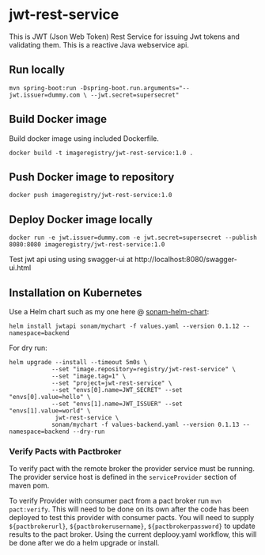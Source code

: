 # jwt-rest-service

This is JWT (Json Web Token) Rest Service for issuing Jwt tokens and validating them. 
This is a reactive Java webservice api.


## Run locally

`mvn spring-boot:run -Dspring-boot.run.arguments="--jwt.issuer=dummy.com \
 --jwt.secret=supersecret"`
 
 
## Build Docker image

Build docker image using included Dockerfile.


`docker build -t imageregistry/jwt-rest-service:1.0 .` 

## Push Docker image to repository

`docker push imageregistry/jwt-rest-service:1.0`

## Deploy Docker image locally

`docker run -e jwt.issuer=dummy.com -e jwt.secret=supersecret
 --publish 8080:8080 imageregistry/jwt-rest-service:1.0`

Test jwt api using using swagger-ui at http://localhost:8080/swagger-ui.html

## Installation on Kubernetes
Use a Helm chart such as my one here @ [sonam-helm-chart](https://github.com/sonamsamdupkhangsar/sonam-helm-chart):

```helm install jwtapi sonam/mychart -f values.yaml --version 0.1.12 --namespace=backend```

For dry run:
```
helm upgrade --install --timeout 5m0s \
            --set "image.repository=registry/jwt-rest-service" \
            --set "image.tag=1" \
            --set "project=jwt-rest-service" \
            --set "envs[0].name=JWT_SECRET" --set "envs[0].value=hello" \
            --set "envs[1].name=JWT_ISSUER" --set "envs[1].value=world" \
             jwt-rest-service \
            sonam/mychart -f values-backend.yaml --version 0.1.13 --namespace=backend --dry-run
```

### Verify Pacts with Pactbroker
To verify pact with the remote broker the provider service must be running.  The provider
service host is defined in the `serviceProvider` section of maven pom.

To verify Provider with consumer pact from a pact broker run `mvn pact:verify`.
This will need to be done on its own after the code has been deployed to test this
provider with consumer pacts.  You will need to supply
`${pactbrokerurl}`, `${pactbrokerusername}`, `${pactbrokerpassword}` to update results
to the pact broker.
Using the current deplooy.yaml workflow, this will be done after we do a helm upgrade or install. 


